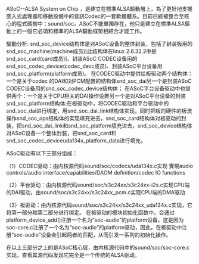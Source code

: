 ASoC--ALSA System on Chip ，是建立在標準ALSA驅動層上，為了更好地支援嵌入式處理器和移動設備中的音訊Codec的一套軟體體系。目前已經被整合至核心的程式碼樹中：sound/soc。ASoC不能單獨存在，他只是建立在標準ALSA驅動上的一個它必須和標準的ALSA驅動框架相結合才能工作。

驅動分析:
snd_soc_device结构体是对ASoC设备的整体封装，包括了封装板用的snd_soc_machine(machine成员)[此结构体在linux 2.6.32.2中是snd_soc_card(card成员)]、封装ASoC CODEC设备用的snd_soc_codec_device(codec_devc成员)、封装ASoC平台设备用snd_soc_platform(platform成员)。
在CODEC驱动中提供给板驱动两个结构体：一个是关于codec 的DAI和对PCM配置的结构体snd_soc_dai另一个是封装ASoC CODEC设备用的snd_soc_codec_device结构体；
在ASoC平台设备驱动中也提供两个：一个是关于CPU相关的DAI操作设置另一个是对ASoC平台设备的封装snd_soc_platform结构体;在板驱动中，将CODEC驱动和平台驱动中的snd_soc_dai进行绑定，用snd_soc_dai_link结构体实现，同时把板的硬件的板流操作snd_soc_ops结构体的实现填充进去，snd_soc_card结构体对板驱动的封装，把snd_soc_dai_link和snd_soc_platform填充进去，snd_soc_device结构体对ASoC设备一个整体封装，把snd_soc_card和snd_soc_codec_deviceuda134x_platform_data进行填充。

 
ASoC驱动有以下三部分组成：

（1）CODEC驱动：由内核源代码sound/soc/codecs/uda134x.c实现
 實現audio controls/audio interface/capabilities/DAOM definition/codec IO functions
 
（2）平台驱动：由内核源代码sound/soc/s3c24xx/s3c24xx-i2s.c实现CPU端的DAI驱动，由sound/soc/s3c24xx/s3c24xx_pcm.c实现CPU端的DMA驱动

（3）板驱动：由内核源代码sound/soc/s3c24xx/s3c24xx_uda134x.c实现，它将第一部分和第二部分进行绑定。
     在板驱动的模块初始化函数中，会通过platform_device_add()注册一个名为“soc-audio”的platform设备，这是因为soc-core.c注册了一个名为“soc-audio”的platform驱动，因此，在板驱动中注册“soc-audio”设备会引起两者的匹配，从而引发一系列的初始化操作。

在以上三部分之上的是ASoC核心层，由内核源代码中的sound/soc/soc-core.c实现，查看其源代码发现它完全是一个传统的ALSA驱动。
